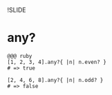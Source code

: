 !SLIDE

# any? #

    @@@ ruby
    [1, 2, 3, 4].any?{ |n| n.even? }
    # => true

    [2, 4, 6, 8].any?{ |n| n.odd? }
    # => false
